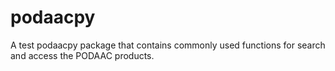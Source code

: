 # podaacpy
A test podaacpy package that contains commonly used functions for search and access the PODAAC products. 
